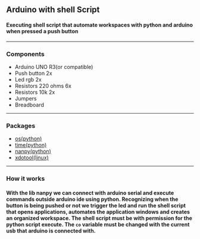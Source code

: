 ## Arduino with shell Script
#### Executing shell script that automate workspaces with python and arduino when pressed a push button

---

### Components

- Arduino UNO R3(or compatible)
- Push button 2x
- Led rgb 2x
- Resistors 220 ohms 6x
- Resistors 10k 2x
- Jumpers
- Breadboard

---

### Packages

- [os(python)](https://docs.python.org/3/library/os.html)
- [time(python)](https://docs.python.org/3/library/time.html)
- [nanpy(python)](https://github.com/nanpy/nanpy)
- [xdotool(linux)](https://github.com/jordansissel/xdotool)

---

### How it works

#### With the lib nanpy we can connect with arduino serial and execute commands outside arduino ide using python. Recognizing when the button is being pushed or not we trigger the led and run the shell script that opens applications, automates the application windows and creates an organized workspace. The shell script must be with permission for the python script execute. The `co` variable must be changed with the current usb that arduino is connected with.
